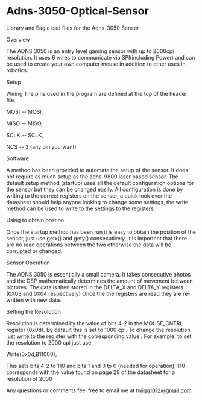 
# Adns-3050-Optical-Sensor
Library and Eagle cad files for the Adns-3050 Sensor

Overview

The ADNS 3050 is an entry level gaming sensor with up to 2000cpi resolution. It uses 6 wires to communicate via SPI(including Power) and can be used to create your own computer mouse in addition to other uses in robotics. 


Setup

Wiring
The pins used in the program are defined at the top of the header file.

MOSI -- MOSI, 

MISO -- MISO, 

SCLK -- SCLK, 

NCS -- 3 (any pin you want)


Software

A method has been provided to automate the setup of the sensor. It does not require as much setup as the adns-9800 laser based sensor. The default setup method (startup) uses all the default configuration options for the sensor but they can be changed easily. All configuration is done by writing to the correct registers on the sensor, a quick look over the datasheet should help anyone looking to change some settings, the write method can be used to write to the settings to the registers.  




Using to obtain postion

Once the startup method has been run it is easy to obtain the position of the sensor, just use getx() and gety() consecutively, it is important that there are no read operations between the two otherwise the data will be corrupted or changed.  


Sensor Operation

The ADNS 3050 is essentially a small camera. It takes consecutive photos and the DSP mathematically determines the amount of movement between pictures. The data is then stored in the DELTA_X and DELTA_Y registers (0X03 and 0X04 respectively) Once the the registers are read they are re-written with new data.

Setting the Resolution 

Resolution is determined by the value of bits 4-2 in the MOUSE_CNTRL register (0x0d). By default this is set to 1000 cpi. To change the resolution just write to the register with the corresponding value . For example, to set the resolution to 2000 cpi  just use:

Write(0x0d,B11000);

This sets bits 4-2 to 110 and bits 1 and 0 to 0 (needed for operation).  110 corresponds with the value found on page 29 of the datasheet for a resolution of 2000 



Any questions or comments feel free to email me at twigg1012@gmail.com
